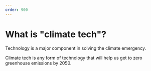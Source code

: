 ```yaml
---
order: 900
---
```


# What is "climate tech"?

Technology is a major component in solving the climate emergency.

Climate tech is any form of technology that will help us get to zero greenhouse emissions by 2050.